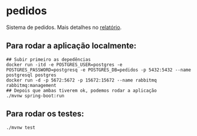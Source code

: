 # pedidos

Sistema de pedidos. Mais detalhes no [relatório](doc/relatorio.md).

## Para rodar a aplicação localmente:
```console
## Subir primeiro as depedências
docker run -itd -e POSTGRES_USER=postgres -e POSTGRES_PASSWORD=postgresq -e POSTGRES_DB=pedidos -p 5432:5432 --name postgresql postgres
docker run -d -p 5672:5672 -p 15672:15672 --name rabbitmq rabbitmq:management
## Depois que ambas tiverem ok, podemos rodar a aplicação
./mvnw spring-boot:run
```

## Para rodar os testes:
```console
./mvnw test
```